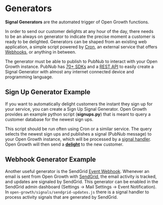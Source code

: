# Generators

**Signal Generators** are the automated trigger of Open Growth functions.

In order to send our customer delights at any hour of the day, there needs to be an always on generator to indicate the precise moment a customer is ready to be delighted. Generators can be shaped from an existing web application, a simple script powered by [Cron](https://en.wikipedia.org/wiki/Cron), an external service that offers [Webhooks](https://en.wikipedia.org/wiki/Webhook), or anything in between.

The generator must be able to publish to PubNub to interact with your Open Growth instance. PubNub has [70+ SDKs](https://www.pubnub.com/docs#all-sdks-home) and a [REST API](https://www.pubnub.com/http-rest-push-api/) to easily create a Signal Generator with almost any internet connected device and programming language.

## Sign Up Generator Example

If you want to automatically delight customers the instant they sign up for your service, you can create a Sign Up Signal Generator. Open Growth provides an example python script (**signups.py**) that is meant to query a customer database for the newest sign ups.

This script should be run often using Cron or a similar service. The query selects the newest sign ups and publishes a signal (PubNub message) to your Open Growth instance, which will be processed by a [signal handler](https://github.com/pubnub/open-growth/tree/master/signals). Open Growth will then send a **[delight](https://github.com/pubnub/open-growth/tree/master/delights)** to the new customer.

## Webhook Generator Example

Another useful generator is the SendGrid [Event Webhook](https://sendgrid.com/docs/API_Reference/Webhooks/event.html). Whenever an email is sent from Open Growth with [SendGrid](https://sendgrid.com/), the email activity is tracked, and updates are signaled by SendGrid. This generator can be enabled in the SendGrid admin dashboard (Settings -> Mail Settings -> Event Notification). In `open-growth/signals/sendgrid-updates.js` there is a signal handler to process activity signals that are generated by SendGrid.